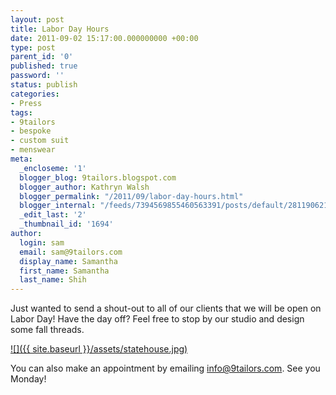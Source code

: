 ```yaml
---
layout: post
title: Labor Day Hours
date: 2011-09-02 15:17:00.000000000 +00:00
type: post
parent_id: '0'
published: true
password: ''
status: publish
categories:
- Press
tags:
- 9tailors
- bespoke
- custom suit
- menswear
meta:
  _encloseme: '1'
  blogger_blog: 9tailors.blogspot.com
  blogger_author: Kathryn Walsh
  blogger_permalink: "/2011/09/labor-day-hours.html"
  blogger_internal: "/feeds/7394569855460563391/posts/default/2811906211901414724"
  _edit_last: '2'
  _thumbnail_id: '1694'
author:
  login: sam
  email: sam@9tailors.com
  display_name: Samantha
  first_name: Samantha
  last_name: Shih
---
```

Just wanted to send a shout-out to all of our clients that we will be open on Labor Day! Have the day off? Feel free to stop by our studio and design some fall threads.

[![]({{ site.baseurl }}/assets/statehouse.jpg)](http://3.bp.blogspot.com/-0P0sM_3E7Mg/TmEF3zvU_II/AAAAAAAAAvk/N0oCdYm0uJA/s1600/statehouse.jpg)

You can also make an appointment by emailing info@9tailors.com. See you Monday!
